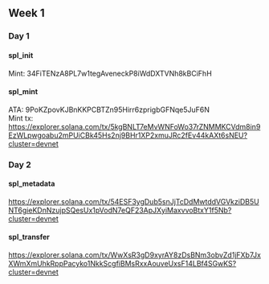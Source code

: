 ## Week 1

### Day 1
#### spl_init
Mint: 34FiTENzA8PL7w1tegAveneckP8iWdDXTVNh8kBCiFhH
#### spl_mint
ATA: 9PoKZpovKJBnKKPCBTZn95Hirr6zprigbGFNqe5JuF6N\
Mint tx: https://explorer.solana.com/tx/5kgBNLT7eMvWNFoWo37rZNMMKCVdm8in9EzWLpwgoabu2mPUiCBk45Hs2nj9BHr1XP2xmuJRc2fEv44kAXt6sNEU?cluster=devnet

### Day 2
#### spl_metadata
https://explorer.solana.com/tx/54ESF3ygDub5snJjTcDdMwtddVGVkziDB5UNT6gieKDnNzujpSQesUx1pVodN7eQF23ApJXyiMaxvvoBtxY1f5Nb?cluster=devnet

#### spl_transfer
https://explorer.solana.com/tx/WwXsR3gD9xyrAY8zDsBNm3obvZd1jFXb7JxXWmXmUhkRppPacyko1NkkScgfiBMsRxxAouveUxsF14LBf4SGwKS?cluster=devnet

